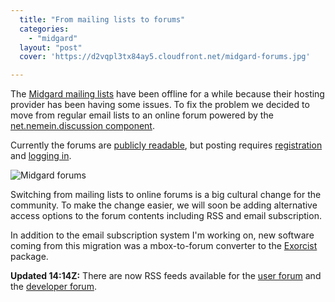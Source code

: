 ```yaml
---
  title: "From mailing lists to forums"
  categories: 
    - "midgard"
  layout: "post"
  cover: 'https://d2vqpl3tx84ay5.cloudfront.net/midgard-forums.jpg'

---
```

The [Midgard mailing lists][1] have been offline for a while because their hosting provider has been having some issues. To fix the problem we decided to move from regular email lists to an online forum powered by the [net.nemein.discussion component][2].

Currently the forums are [publicly readable][5], but posting requires [registration][3] and [logging in][4].

![Midgard forums](https://d2vqpl3tx84ay5.cloudfront.net/midgard-forums.jpg)

Switching from mailing lists to online forums is a big cultural change for the community. To make the change easier, we will soon be adding alternative access options to the forum contents including RSS and email subscription.

In addition to the email subscription system I'm working on, new software coming from this migration was a mbox-to-forum converter to the [Exorcist][6] package.

__Updated 14:14Z:__ There are now RSS feeds available for the [user forum][8] and the  [developer forum][7].

[1]: http://marc.theaimsgroup.com/?l=midgard-dev
[2]: http://pear.midcom-project.org/index.php?package=net_nemein_discussion&release=2.0.0alpha6&downloads
[3]: http://www.midgard-project.org/discussion/account/register/midgard_users.html
[4]: https://www.midgard-project.org/discussion/
[5]: http://www.midgard-project.org/discussion/
[6]: http://sourceforge.net/projects/exorcist
[7]: http://www.midgard-project.org/discussion/developer-forum/rss.xml
[8]: http://www.midgard-project.org/discussion/user-forum/rss.xml

